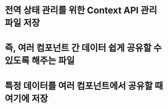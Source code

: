 # 전역 상태 관리를 위한 Context API 관리 파일 저장
# 즉, 여러 컴포넌트 간 데이터 쉽게 공유할 수 있도록 해주는 파일
# 특정 데이터를 여러 컴포넌트에서 공유할 때 여기에 저장